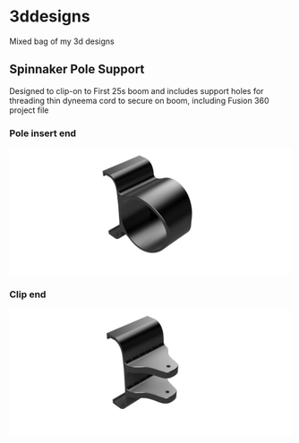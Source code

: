 # 3ddesigns
Mixed bag of my 3d designs

## Spinnaker Pole Support
Designed to clip-on to First 25s boom and includes support holes for threading thin dyneema cord
to secure on boom, including Fusion 360 project file

### Pole insert end
![Pole Insert End](https://github.com/djolai/3ddesigns/blob/main/Support%20Tangon%20-%20Anneau.png)

### Clip end
![Pole Clip End](https://github.com/djolai/3ddesigns/blob/main/Support%20Tangon%20-%20machoire.png)
